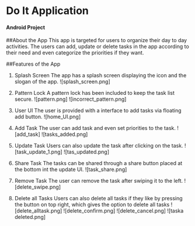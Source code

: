 # Do It Application
#### Android Project

##About the App
This app is targeted for users to organize their day to day activities. The users can add, update or delete tasks in the app according to their need and
 even categorize the priorities if they want.

##Features of the App

1. Splash Screen
   The app has a splash screen displaying the icon and the slogan of the app.
   ![splash_screen.png]

2. Pattern Lock
   A pattern lock has been included to keep the task list secure.
   ![pattern.png]
   ![incorrect_pattern.png]

3. User UI
   The user is provided with a interface to add tasks via floating add button.
   ![home_UI.png]

4. Add Task
   The user can add task and even set priorities to the task.
   ![add_task]
   ![tasks_added.png]

5. Update Task
    Users can also update the task after clicking on the task.
    ![task_update_1.png]
    ![tas_updated.png]

6. Share Task
    The tasks can be shared through a share button placed at the bottom int the update UI.
    ![task_share.png]

7. Remove Task
   The user can remove the task after swiping it to the left.
   ![delete_swipe.png]

8. Delete all Tasks
    Users can also delete all tasks if they like by pressing the button on top right, which gives the option to delete all tasks
    ![delete_alltask.png]
    ![delete_confirm.png]
    ![delete_cancel.png]
    ![taska deleted.png]

